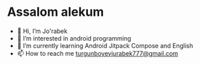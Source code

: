   # Assalom alekum
- 👋 Hi, I’m Jo'rabek
- 👀 I’m interested in android programming
- 🌱 I’m currently learning Android Jitpack Compose and English 
- 📫 How to reach me turgunboyevjurabek777@gmail.com

<!---
jurabek003/jurabek003 is a ✨ special ✨ repository because its `README.md` (this file) appears on your GitHub profile.
You can click the Preview link to take a look at your changes.
--->
   
